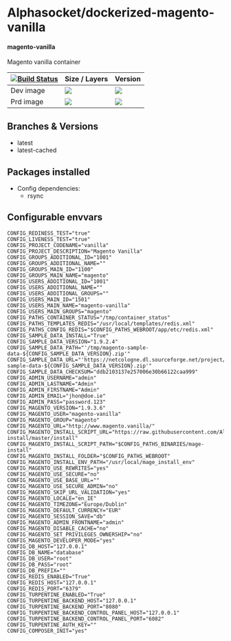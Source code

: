 # Alphasocket/dockerized-magento-vanilla
#### magento-vanilla
Magento vanilla container


| [![Build Status](https://semaphoreci.com/api/v1/alphasocket/dockerized-magento-vanilla/branches/latest-cached/badge.svg)](https://semaphoreci.com/alphasocket/dockerized-magento-vanilla) | Size / Layers | Version |
| ----- | ----- | ----- |
| Dev image | [![](https://images.microbadger.com/badges/image/03192859189254/dockerized-magento-vanilla:latest-cached.svg)](https://microbadger.com/images/03192859189254/magento-vanilla:latest-cached ) | [![](https://images.microbadger.com/badges/version/03192859189254/dockerized-magento-vanilla:latest-cached.svg)](https://microbadger.com/images/03192859189254/magento-vanilla:latest-cached) |
| Prd image | [![](https://images.microbadger.com/badges/image/alphasocket/magento-vanilla:latest-cached.svg)](https://microbadger.com/images/alphasocket/magento-vanilla:latest-cached ) | [![](https://images.microbadger.com/badges/version/alphasocket/magento-vanilla:latest-cached.svg)](https://microbadger.com/images/alphasocket/magento-vanilla:latest-cached) |

## Branches & Versions
- latest
- latest-cached


## Packages installed
- Config dependencies:
  + rsync


## Configurable envvars
~~~
CONFIG_REDINESS_TEST="true"
CONFIG_LIVENESS_TEST="true"
CONFIG_PROJECT_CODENAME="vanilla"
CONFIG_PROJECT_DESCRIPTION="Magento Vanilla"
CONFIG_GROUPS_ADDITIONAL_ID="1001"
CONFIG_GROUPS_ADDITIONAL_NAME=""
CONFIG_GROUPS_MAIN_ID="1100"
CONFIG_GROUPS_MAIN_NAME="magento"
CONFIG_USERS_ADDITIONAL_ID="1001"
CONFIG_USERS_ADDITIONAL_NAME=""
CONFIG_USERS_ADDITIONAL_GROUPS=""
CONFIG_USERS_MAIN_ID="1501"
CONFIG_USERS_MAIN_NAME="magento-vanilla"
CONFIG_USERS_MAIN_GROUPS="magento"
CONFIG_PATHS_CONTAINER_STATUS="/tmp/container_status"
CONFIG_PATHS_TEMPLATES_REDIS="/usr/local/templates/redis.xml"
CONFIG_PATHS_CONFIG_REDIS="$CONFIG_PATHS_WEBROOT/app/etc/redis.xml"
CONFIG_SAMPLE_DATA_INSTALL="True"
CONFIG_SAMPLE_DATA_VERSION="1.9.2.4"
CONFIG_SAMPLE_DATA_PATH="'/tmp/magento-sample-data-${CONFIG_SAMPLE_DATA_VERSION}.zip'"
CONFIG_SAMPLE_DATA_URL="'https://netcologne.dl.sourceforge.net/project/mageloads/assets/${CONFIG_SAMPLE_DATA_VERSION}/magento-sample-data-${CONFIG_SAMPLE_DATA_VERSION}.zip'"
CONFIG_SAMPLE_DATA_CHECKSUM="ddb2103137e257006e30b66122caa999"
CONFIG_ADMIN_USERNAME="admin"
CONFIG_ADMIN_LASTNAME="Admin"
CONFIG_ADMIN_FIRSTNAME="Admin"
CONFIG_ADMIN_EMAIL="jhon@doe.ie"
CONFIG_ADMIN_PASS="password.123"
CONFIG_MAGENTO_VERSION="1.9.3.6"
CONFIG_MAGENTO_USER="magento-vanilla"
CONFIG_MAGENTO_GROUP="magento"
CONFIG_MAGENTO_URL="http://www.magento.vanilla/"
CONFIG_MAGENTO_INSTALL_SCRIPT_URL="https://raw.githubusercontent.com/AlphaSocket/mage-install/master/install"
CONFIG_MAGENTO_INSTALL_SCRIPT_PATH="$CONFIG_PATHS_BINARIES/mage-install"
CONFIG_MAGENTO_INSTALL_FOLDER="$CONFIG_PATHS_WEBROOT"
CONFIG_MAGENTO_INSTALL_ENV_PATH="/usr/local/mage_install_env"
CONFIG_MAGENTO_USE_REWRITES="yes"
CONFIG_MAGENTO_USE_SECURE="no"
CONFIG_MAGENTO_USE_BASE_URL=""
CONFIG_MAGENTO_USE_SECURE_ADMIN="no"
CONFIG_MAGENTO_SKIP_URL_VALIDATION="yes"
CONFIG_MAGENTO_LOCALE="en_IE"
CONFIG_MAGENTO_TIMEZONE="Europe/Dublin"
CONFIG_MAGENTO_DEFAULT_CURRENCY="EUR"
CONFIG_MAGENTO_SESSION_SAVE="db"
CONFIG_MAGENTO_ADMIN_FRONTNAME="admin"
CONFIG_MAGENTO_DISABLE_CACHE="no"
CONFIG_MAGENTO_SET_PRIVILEGES_OWNERSHIP="no"
CONFIG_MAGENTO_DEVELOPER_MODE="yes"
CONFIG_DB_HOST="127.0.0.1"
CONFIG_DB_NAME="database"
CONFIG_DB_USER="root"
CONFIG_DB_PASS="root"
CONFIG_DB_PREFIX=""
CONFIG_REDIS_ENABLED="True"
CONFIG_REDIS_HOST="127.0.0.1"
CONFIG_REDIS_PORT="6379"
CONFIG_TURPENTINE_ENABLED="True"
CONFIG_TURPENTINE_BACKEND_HOST="127.0.0.1"
CONFIG_TURPENTINE_BACKEND_PORT="8080"
CONFIG_TURPENTINE_BACKEND_CONTROL_PANEL_HOST="127.0.0.1"
CONFIG_TURPENTINE_BACKEND_CONTROL_PANEL_PORT="6082"
CONFIG_TURPENTINE_AUTH_KEY=""
CONFIG_COMPOSER_INIT="yes"
~~~
